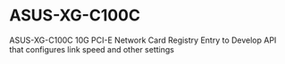 # ASUS-XG-C100C
ASUS-XG-C100C 10G PCI-E Network Card Registry Entry to Develop API that configures link speed and other settings
